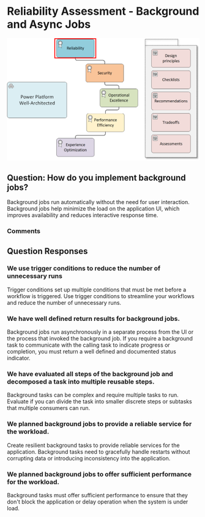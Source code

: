 # Reliability Assessment - Background and Async Jobs
![](./img/well-architected-hub.png)
## Question: How do you implement background jobs?

Background jobs run automatically without the need for user interaction. Background jobs help minimize the load on the application UI, which improves availability and reduces interactive response time.

### Comments


## Question Responses

### **We use trigger conditions to reduce the number of unnecessary runs**
Trigger conditions set up multiple conditions that must be met before a workflow is triggered. Use trigger conditions to streamline your workflows and reduce the number of unnecessary runs.

### **We have well defined return results for background jobs.**
Background jobs run asynchronously in a separate process from the UI or the process that invoked the background job. If you require a background task to communicate with the calling task to indicate progress or completion, you must return a well defined and documented status indicator.

### **We have evaluated all steps of the background job and decomposed a task into multiple reusable steps.**
Background tasks can be complex and require multiple tasks to run. Evaluate if you can divide the task into smaller discrete steps or subtasks that multiple consumers can run.

### **We planned background jobs to provide a reliable service for the workload.**
Create resilient background tasks to provide reliable services for the application. Background tasks need to gracefully handle restarts without corrupting data or introducing inconsistency into the application.

### **We planned background jobs to offer sufficient performance for the workload.**
Background tasks must offer sufficient performance to ensure that they don't block the application or delay operation when the system is under load.